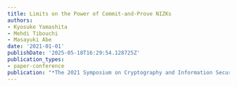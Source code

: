 ```yaml
---
title: Limits on the Power of Commit-and-Prove NIZKs
authors:
- Kyosuke Yamashita
- Mehdi Tibouchi
- Masayuki Abe
date: '2021-01-01'
publishDate: '2025-05-18T16:29:54.128725Z'
publication_types:
- paper-conference
publication: "*The 2021 Symposium on Cryptography and Information Security (SCIS'21)*"
---
```

